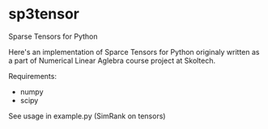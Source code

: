 sp3tensor
=========

Sparse Tensors for Python

Here's an implementation of Sparce Tensors for Python originaly written as a part of Numerical Linear Aglebra course project at Skoltech.

Requirements:

- numpy
- scipy

See usage in example.py (SimRank on tensors)
